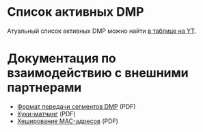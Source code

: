 Список активных DMP
===================
Атуальный список активных DMP можно найти [в таблице на YT](https://yt.yandex-team.ru/hahn/navigation?path=//home/crypta/production/dmp/out/index&offsetMode=row).

Документация по взаимодействию с внешними партнерами
====================================================

* [Формат передачи сегментов DMP](https://proxy.sandbox.yandex-team.ru/last/PDF_RESOURCE?attrs={"document_type":"segments_format"}) (PDF)
* [Куки-матчинг](https://proxy.sandbox.yandex-team.ru/last/PDF_RESOURCE?attrs={"document_type":"cookie_matching"}) (PDF)
* [Хеширование MAC-адресов](https://proxy.sandbox.yandex-team.ru/last/PDF_RESOURCE?attrs={"document_type":"mac_hashing"}) (PDF)
